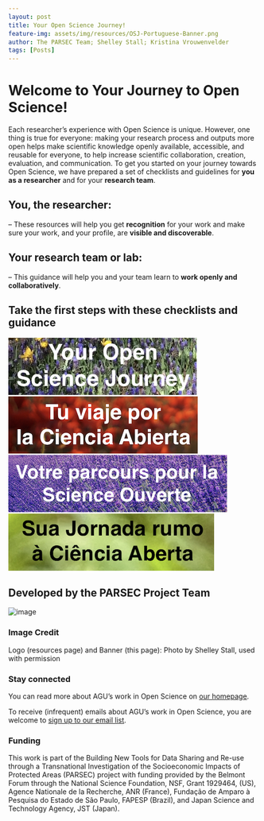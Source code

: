 ```yaml
---
layout: post
title: Your Open Science Journey!
feature-img: assets/img/resources/OSJ-Portuguese-Banner.png
author: The PARSEC Team; Shelley Stall; Kristina Vrouwenvelder
tags: [Posts]
---
```

# Welcome to Your Journey to Open Science!

Each researcher’s experience with Open Science is unique. However, one thing is true for everyone: making your research process and outputs more open helps make scientific knowledge openly available, accessible, and reusable for everyone, to help increase scientific collaboration, creation, evaluation, and communication. 
To get you started on your journey towards Open Science, we have prepared a set of checklists and guidelines for **you as a researcher** and for your **research team**.
## You, the researcher:
– These resources will help you get **recognition** for your work and make sure your work, and your profile, are **visible and discoverable**.
## Your research team or lab:
– This guidance will help you and your team learn to **work openly and collaboratively**.

## Take the first steps with these checklists and guidance

[![image](/assets/img/resources/OSJ-english-logo-sized.png)](_resources/your-open-science-journey.md)
[![image](/assets/img/resources/OSJ-Spanish-logo-sized.png)](_resources/Tu-viaje-por-la-Ciencia-Abierta.md)
![image](/assets/img/resources/OSJ-French-logo-sized.png)
![image](/assets/img/resources/OSJ-Portuguese-logo-sized.png)


## Developed by the PARSEC Project Team
![image](https://user-images.githubusercontent.com/113625013/206821607-d5ad3f16-cc73-44fe-87c3-9df3ea68fe38.png)

### Image Credit

Logo (resources page) and Banner (this page): Photo by Shelley Stall, used with permission

### Stay connected
You can read more about AGU’s work in Open Science on [our homepage](https://www.agu.org/open-science).

To receive (infrequent) emails about AGU’s work in Open Science, you are welcome to [sign up to our email list](https://forms.monday.com/forms/b4284b3ea07f6e4d801f03451d5f7ac4?r=use1). 

### Funding
This work is part of the Building New Tools for Data Sharing and Re-use through a Transnational Investigation of the Socioeconomic Impacts of Protected Areas (PARSEC) project with funding provided by the Belmont Forum through the National Science Foundation, NSF, Grant 1929464, (US), Agence Nationale de la Recherche, ANR (France), Fundação de Amparo à Pesquisa do Estado de São Paulo, FAPESP (Brazil), and Japan Science and Technology Agency, JST (Japan).



